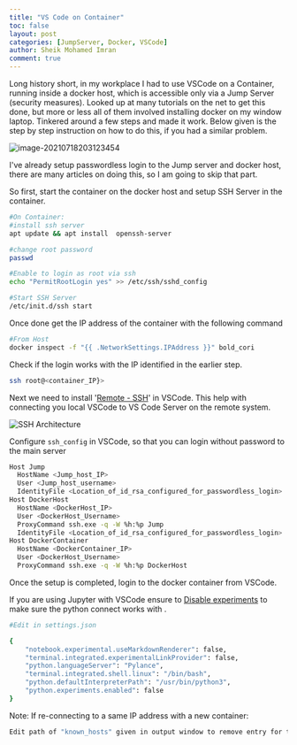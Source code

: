```yaml
---
title: "VS Code on Container"
toc: false
layout: post
categories: [JumpServer, Docker, VSCode]
author: Sheik Mohamed Imran
comment: true
---
```


Long history short, in my workplace I had to use VSCode on a Container, running inside a docker host, which is accessible only via a Jump Server (security measures). Looked up at many tutorials on the net to get this done, but more or less all of them involved installing docker on my window laptop. Tinkered around a few steps and made it work. Below given is the step by step instruction on how to do this, if you had a similar problem.

![]({{site.baseurl}}/images/2021-07-18-VSCode_On_Docker_via_Jump/image-20210718203123454.png "image-20210718203123454")

I've already setup passwordless login to the Jump server and docker host, there are many articles on doing this, so I am going to skip that part.

So first, start the container on the docker host and setup SSH Server in the container.

```bash
#On Container:
#install ssh server
apt update && apt install  openssh-server 

#change root password
passwd 

#Enable to login as root via ssh
echo "PermitRootLogin yes" >> /etc/ssh/sshd_config

#Start SSH Server
/etc/init.d/ssh start
```

Once done get the IP address of the container with the following command

```bash
#From Host
docker inspect -f "{{ .NetworkSettings.IPAddress }}" bold_cori
```

Check if the login works with the IP identified in the earlier step.

```bash
ssh root@<container_IP}>
```

Next we need to install '[Remote - SSH](https://marketplace.visualstudio.com/items?itemName=ms-vscode-remote.remote-ssh)' in VSCode. This help with connecting you local VSCode to VS Code Server on the remote system. 

![SSH Architecture](https://code.visualstudio.com/assets/docs/remote/ssh/architecture-ssh.png)

Configure `ssh_config` in VSCode, so that you can login without password to the main server 

```bash
Host Jump
  HostName <Jump_host_IP>
  User <Jump_host_username>
  IdentityFile <Location_of_id_rsa_configured_for_passwordless_login>
Host DockerHost
  HostName <DockerHost_IP>
  User <DockerHost_Username>
  ProxyCommand ssh.exe -q -W %h:%p Jump
  IdentityFile <Location_of_id_rsa_configured_for_passwordless_login>
Host DockerContainer
  HostName <DockerContainer_IP>
  User <DockerHost_Username>
  ProxyCommand ssh.exe -q -W %h:%p DockerHost
```

Once the setup is completed, login to the docker container from VSCode.

If you are using Jupyter with VSCode ensure to [Disable experiments](https://github.com/microsoft/vscode-python/issues/14977#issuecomment-831304980) to make sure the python connect works with .

```bash
#Edit in settings.json

{
    "notebook.experimental.useMarkdownRenderer": false,
    "terminal.integrated.experimentalLinkProvider": false,
    "python.languageServer": "Pylance",
    "terminal.integrated.shell.linux": "/bin/bash",
    "python.defaultInterpreterPath": "/usr/bin/python3",
    "python.experiments.enabled": false
}
```



Note: If re-connecting to a same IP address with a new container:

```bash
Edit path of "known_hosts" given in output window to remove entry for the IP address.
```

